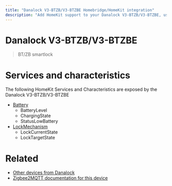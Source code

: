 ```yaml
---
title: "Danalock V3-BTZB/V3-BTZBE Homebridge/HomeKit integration"
description: "Add HomeKit support to your Danalock V3-BTZB/V3-BTZBE, using Homebridge, Zigbee2MQTT and homebridge-z2m."
---
```

<!---
This file has been GENERATED using src/docgen/docgen.ts
DO NOT EDIT THIS FILE MANUALLY!
-->
# Danalock V3-BTZB/V3-BTZBE
> BT/ZB smartlock


# Services and characteristics
The following HomeKit Services and Characteristics are exposed by
the Danalock V3-BTZB/V3-BTZBE

* [Battery](../../battery.md)
  * BatteryLevel
  * ChargingState
  * StatusLowBattery
* [LockMechanism](../../lock.md)
  * LockCurrentState
  * LockTargetState


# Related
* [Other devices from Danalock](../index.md#danalock)
* [Zigbee2MQTT documentation for this device](https://www.zigbee2mqtt.io/devices/V3-BTZB_V3-BTZBE.html)